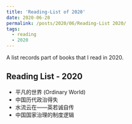```yaml
---
title: 'Reading-List of 2020'
date: 2020-06-28
permalink: /posts/2020/06/Reading-List 2020/
tags:
  - reading
  - 2020
---
```


A list records part of books that I read in 2020.

## Reading List - 2020

- 平凡的世界 (Ordinary World)
- 中国历代政治得失
- 水流云在——英若诚自传
- 中国国家治理的制度逻辑 